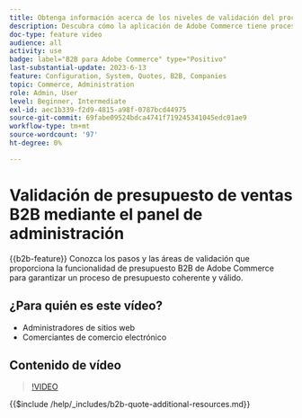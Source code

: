 ```yaml
---
title: Obtenga información acerca de los niveles de validación del proceso de presupuesto B2B en el panel de administración
description: Descubra cómo la aplicación de Adobe Commerce tiene procesos de validación estrictos.  Este tutorial de vídeo muestra el proceso de validación desde el panel de administración de Adobe Commerce para garantizar que el procedimiento de cotización sea válido y coherente
doc-type: feature video
audience: all
activity: use
badge: label="B2B para Adobe Commerce" type="Positivo"
last-substantial-update: 2023-6-13
feature: Configuration, System, Quotes, B2B, Companies
topic: Commerce, Administration
role: Admin, User
level: Beginner, Intermediate
exl-id: aec1b339-f2d9-4815-a98f-0787bcd44975
source-git-commit: 69fabe09524bdca4741f719245341045edc01ae9
workflow-type: tm+mt
source-wordcount: '97'
ht-degree: 0%

---
```


# Validación de presupuesto de ventas B2B mediante el panel de administración

{{b2b-feature}}
Conozca los pasos y las áreas de validación que proporciona la funcionalidad de presupuesto B2B de Adobe Commerce para garantizar un proceso de presupuesto coherente y válido.

## ¿Para quién es este vídeo?

- Administradores de sitios web
- Comerciantes de comercio electrónico

## Contenido de vídeo

>[!VIDEO](https://video.tv.adobe.com/v/3420413?learn=on)

{{$include /help/_includes/b2b-quote-additional-resources.md}}
